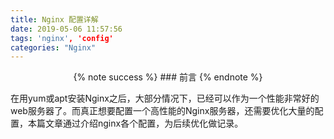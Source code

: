 ```yaml
---
title: Nginx 配置详解
date: 2019-05-06 11:57:56
tags: 'nginx', 'config'
categories: "Nginx"
---
```


<div style="text-align: center;">
{% note success %} 
### 前言
{% endnote %}
</div>

在用yum或apt安装Nginx之后，大部分情况下，已经可以作为一个性能非常好的web服务器了。而真正想要配置一个高性能的Nginx服务器，还需要优化大量的配置，本篇文章通过介绍nginx各个配置，为后续优化做记录。



<br>
<br>
<br>

<script async src="//pagead2.googlesyndication.com/pagead/js/adsbygoogle.js"></script>
<!-- 信息流广告 -->
<ins class="adsbygoogle"
     style="display:block"
     data-ad-client="ca-pub-4127326375481893"
     data-ad-slot="9105526840"
     data-ad-format="auto"
     data-full-width-responsive="true"></ins>
<script>
(adsbygoogle = window.adsbygoogle || []).push({});
</script>